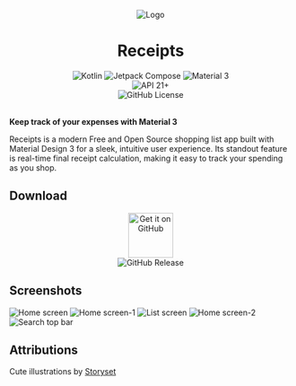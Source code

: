 <div align="center">
<br />
<img src="https://github.com/user-attachments/assets/3474c252-49d8-4e38-bf6c-0eef8d0918c1" alt="Logo" />
</div>

<h1 align="center">Receipts</h1>

<div align="center">
  <img alt="Kotlin" src="https://img.shields.io/badge/Kotlin-%237F52FF?style=for-the-badge&logo=kotlin&logoColor=white">
  <img alt="Jetpack Compose" src="https://img.shields.io/static/v1?style=for-the-badge&message=Jetpack+Compose&color=4285F4&logo=Jetpack+Compose&logoColor=FFFFFF&label="/>
  <img alt="Material 3" src="https://img.shields.io/badge/Material%203-%236750A4?style=for-the-badge&logo=materialdesign&logoColor=white">
</div>
<div align="center">
  <img alt="API 21+" src="https://img.shields.io/badge/Api%2021+-50f270?logo=android&logoColor=black&style=for-the-badge"/>
</div>
<div align="center">
  <img alt="GitHub License" src="https://img.shields.io/github/license/nikmax42/Receipts?style=for-the-badge">
</div>

<br />

**Keep track of your expenses with Material 3**

Receipts is a modern Free and Open Source shopping list app built with Material Design 3 for a sleek, intuitive user
experience. Its standout feature is real-time final receipt calculation, making it easy to track
your spending as you shop.

## Download 
<div align="center">
  <div style="display: flex; flex-direction: column;">
    <div style="flex: 1;">
      <a href="https://github.com/nikmax42/Receipts/releases">
        <img alt="Get it on GitHub" src="https://user-images.githubusercontent.com/69304392/148696068-0cfea65d-b18f-4685-82b5-329a330b1c0d.png" align="center" height="80" />
      </a>
    </div>
    <div style="flex: 1;">
      <img alt="GitHub Release" src="https://img.shields.io/github/v/release/nikmax42/Receipts?style=for-the-badge">
    </div>
  </div>
</div>

## Screenshots
![Home screen](https://github.com/user-attachments/assets/6071a6ad-5868-4f07-92e3-21c83289d5f2)
![Home screen-1](https://github.com/user-attachments/assets/c5d6b5eb-f379-4225-a207-ab1379315e08)
![List screen](https://github.com/user-attachments/assets/835d485b-fc9f-439b-9639-af07f4b93769)
![Home screen-2](https://github.com/user-attachments/assets/84f29a59-5800-4638-b11b-a0e0b1085f30)
![Search top bar](https://github.com/user-attachments/assets/d6c6083a-3de1-442d-a3af-e21504437be7)


## Attributions
Cute illustrations by <a href="https://storyset.com">Storyset</a>
